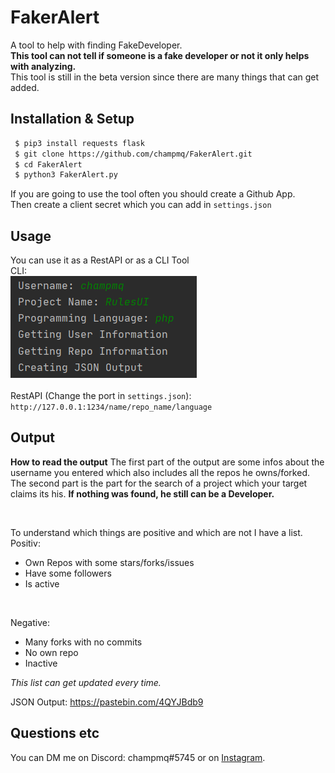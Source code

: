 # FakerAlert

A tool to help with finding FakeDeveloper. <br>
**This tool can not tell if someone is a fake developer or not it only helps with analyzing.** <br>
This tool is still in the beta version since there are many things that can get added.

## Installation & Setup
```bash
 $ pip3 install requests flask
 $ git clone https://github.com/champmq/FakerAlert.git
 $ cd FakerAlert
 $ python3 FakerAlert.py
```

If you are going to use the tool often you should create a Github App. <br>
Then create a client secret which you can add in `settings.json`

## Usage
You can use it as a RestAPI or as a CLI Tool
<br>
CLI: <br>
![](images/example_use.png)
<br><br>
RestAPI (Change the port in `settings.json`):
`http://127.0.0.1:1234/name/repo_name/language`

## Output
**How to read the output**
The first part of the output are some infos about the username you entered which also includes all the repos he owns/forked. <br>
The second part is the part for the search of a project which your target claims its his. **If nothing was found, he still can be a Developer.**

<br>

To understand which things are positive and which are not I have a list. <br>
Positiv:
 - Own Repos with some stars/forks/issues
 - Have some followers
 - Is active

<br>

Negative:
 - Many forks with no commits
 - No own repo
 - Inactive

*This list can get updated every time.*


JSON Output: https://pastebin.com/4QYJBdb9

## Questions etc
You can DM me on Discord: champmq#5745 or on [Instagram](https://www.instagram.com/champmq/).
